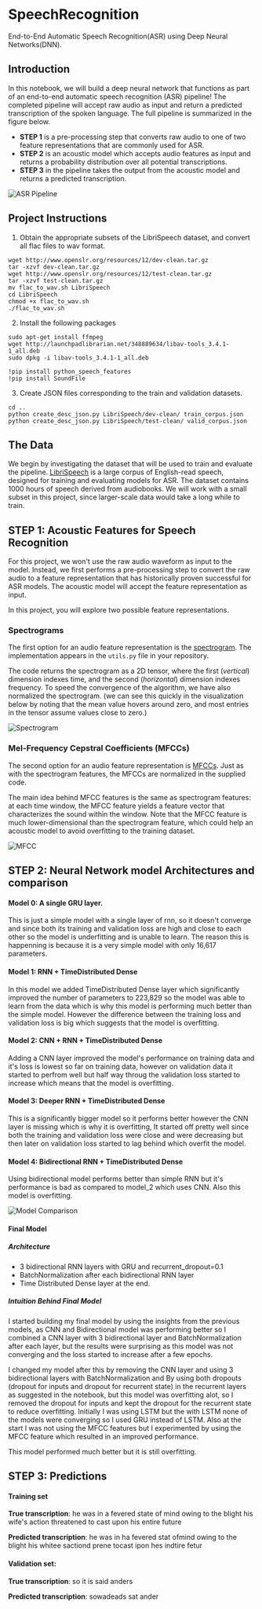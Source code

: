 [//]: # (Image References)

[image1]: ./images/pipeline.png "ASR Pipeline"
[image2]: ./images/comparison.png "Model Comparison"
[image3]: ./images/spectrogram.png "Spectrogram"
[image4]: ./images/mfcc.png "MFCC"

# SpeechRecognition
End-to-End Automatic Speech Recognition(ASR) using Deep Neural Networks(DNN).

## Introduction  

In this notebook, we will build a deep neural network that functions as part of an end-to-end automatic speech recognition (ASR) pipeline!  The completed pipeline will accept raw audio as input and return a predicted transcription of the spoken language.  The full pipeline is summarized in the figure below.

- **STEP 1** is a pre-processing step that converts raw audio to one of two feature representations that are commonly used for ASR. 
- **STEP 2** is an acoustic model which accepts audio features as input and returns a probability distribution over all potential transcriptions.
- **STEP 3** in the pipeline takes the output from the acoustic model and returns a predicted transcription.  



![ASR Pipeline][image1]



## Project Instructions
1. Obtain the appropriate subsets of the LibriSpeech dataset, and convert all flac files to wav format.
```
wget http://www.openslr.org/resources/12/dev-clean.tar.gz
tar -xzvf dev-clean.tar.gz
wget http://www.openslr.org/resources/12/test-clean.tar.gz
tar -xzvf test-clean.tar.gz
mv flac_to_wav.sh LibriSpeech
cd LibriSpeech
chmod +x flac_to_wav.sh
./flac_to_wav.sh
```
2. Install the following packages
```
sudo apt-get install ffmpeg
wget http://launchpadlibrarian.net/348889634/libav-tools_3.4.1-1_all.deb
sudo dpkg -i libav-tools_3.4.1-1_all.deb

!pip install python_speech_features
!pip install SoundFile
```

3. Create JSON files corresponding to the train and validation datasets.
```
cd ..
python create_desc_json.py LibriSpeech/dev-clean/ train_corpus.json
python create_desc_json.py LibriSpeech/test-clean/ valid_corpus.json

```
## The Data

We begin by investigating the dataset that will be used to train and evaluate the pipeline.  [LibriSpeech](http://www.danielpovey.com/files/2015_icassp_librispeech.pdf) is a large corpus of English-read speech, designed for training and evaluating models for ASR.  The dataset contains 1000 hours of speech derived from audiobooks.  We will work with a small subset in this project, since larger-scale data would take a long while to train.

## STEP 1: Acoustic Features for Speech Recognition

For this project, we won't use the raw audio waveform as input to the model.  Instead, we first performs a pre-processing step to convert the raw audio to a feature representation that has historically proven successful for ASR models.  The acoustic model will accept the feature representation as input.

In this project, you will explore two possible feature representations.

### Spectrograms

The first option for an audio feature representation is the [spectrogram](https://www.youtube.com/watch?v=_FatxGN3vAM). The implementation appears in the `utils.py` file in your repository.

The code returns the spectrogram as a 2D tensor, where the first (_vertical_) dimension indexes time, and the second (_horizontal_) dimension indexes frequency.  To speed the convergence of the algorithm, we have also normalized the spectrogram.  (we can see this quickly in the visualization below by noting that the mean value hovers around zero, and most entries in the tensor assume values close to zero.)

![Spectrogram][image3]

### Mel-Frequency Cepstral Coefficients (MFCCs)

The second option for an audio feature representation is [MFCCs](https://en.wikipedia.org/wiki/Mel-frequency_cepstrum).  Just as with the spectrogram features, the MFCCs are normalized in the supplied code.

The main idea behind MFCC features is the same as spectrogram features: at each time window, the MFCC feature yields a feature vector that characterizes the sound within the window.  Note that the MFCC feature is much lower-dimensional than the spectrogram feature, which could help an acoustic model to avoid overfitting to the training dataset. 

![MFCC][image4]

## STEP 2: Neural Network model Architectures and comparison

#### Model 0: A single GRU layer.
This is just a simple model with a single layer of rnn, so it doesn't converge and since both its training and validation loss are high and close to each other so the model is underfitting and is unable to learn. The reason this is happenning is because it is a very simple model with only 16,617 parameters.

#### Model 1: RNN + TimeDistributed Dense
In this model we added TimeDistributed Dense layer which significantly improved the number of parameters to 223,829 so the model was able to learn from the data which is why this model is performing much better than the simple model. However the difference between the training loss and validation loss is big which suggests that the model is overfitting.


#### Model 2: CNN + RNN + TimeDistributed Dense
Adding a CNN layer improved the model's performance on training data and it's loss is lowest so far on training data, however on validation data it started to perfrom well but half way throug the validation loss started to increase which means that the model is overfitting.

#### Model 3: Deeper RNN + TimeDistributed Dense
This is a significantly bigger model so it performs better however the CNN layer is missing which is why it is overfitting, It started off pretty well since both the training and validation loss were close and were decreasing but then later on validation loss started to lag behind which overfit the model.

#### Model 4: Bidirectional RNN + TimeDistributed Dense
Using bidirectional model performs better than simple RNN but it's performance is bad as compared to model_2 which uses CNN. Also this model is overfitting.

![Model Comparison][image2]


#### Final Model
##### Architecture

- 3 bidirectional RNN layers with GRU and recurrent_dropout=0.1
- BatchNormalization after each bidirectional RNN layer
- Time Distributed Dense layer at the end.

##### Intuition Behind Final Model
I started building my final model by using the insights from the previous models, as CNN and Bidirectional model was performing better so I combined a CNN layer with 3 bidirectional layer and BatchNormalization after each layer, but the results were surprising as this model was not converging and the loss started to increase after a few epochs. 

I changed my model after this by removing the CNN layer and using 3 bidirectional layers with BatchNormalization and By using both dropouts 
(dropout for inputs and dropout for recurrent state) in the recurrent layers as suggested in the notebook, but this model was overfitting alot, so I removed the dropout for inputs and kept the dropout for the recurrent state to reduce overfitting. Initially I was using LSTM but the with LSTM none of the models were converging so I used GRU instead of LSTM. Also at the start I was not using the MFCC features but I experimented by using the MFCC feature which resulted in an improved performance.

This model performed much better but it is still overfitting.

## STEP 3: Predictions

#### Training set
__True transcription__:  he was in a fevered state of mind owing to the blight his wife's action threatened to cast upon his entire future

__Predicted transcription__: he was in ha fevered stat ofmind owing to the blight his whitee sactiond prene tocast ipon hes indtire fetur


#### Validation set:
__True transcription__: so it is said anders

__Predicted transcription__: sowadeads sat ander

